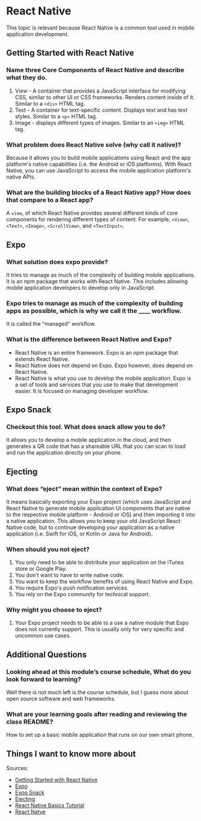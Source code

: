 # React Native

This topic is relevant because React Native is a common tool used in mobile application development.

## Getting Started with React Native

### Name three Core Components of React Native and describe what they do.

1) View - A container that provides a JavaScript interface for modifying CSS, similar to other UI or CSS frameworks. Renders content inside of it. Similar to a `<div>` HTML tag.
2) Text - A container for text-specific content. Displays text and has text styles. Similar to a `<p>` HTML tag.
3) Image - displays different types of images. Similar to an `<img>` HTML tag.

### What problem does React Native solve (why call it native)?

Because it allows you to build mobile applications using React and the app platform's native capabilities (i.e. the Android or iOS platforms). With React Native, you can use JavaScript to access the mobile application platform's native APIs.

### What are the building blocks of a React Native app? How does that compare to a React app?

A `view`, of which React Native provides several different kinds of core components for rendering different types of content. For example, `<View>`, `<Text>`, `<Image>`, `<ScrollView>`, and `<TextInput>`.

## Expo

### What solution does expo provide?

It tries to manage as much of the complexity of building mobile applications. It is an npm package that works with React Native. This includes allowing mobile application developers to develop only in JavaScript.

### Expo tries to manage as much of the complexity of building apps as possible, which is why we call it the ____ workflow.

It is called the "managed" workflow.

### What is the difference between React Native and Expo?

- React Native is an entire framework. Expo is an npm package that extends React Native.
- React Native does not depend on Expo. Expo however, does depend on React Native.
- React Native is what you use to develop the mobile application. Expo is a set of tools and services that you use to make that development easier. It is focused on managing developer workflow.

## Expo Snack

### Checkout this tool. What does snack allow you to do?

It allows you to develop a mobile application in the cloud, and then generates a QR code that has a shareable URL that you can scan to load and run the application directly on your phone.

## Ejecting

### What does “eject” mean within the context of Expo?

It means basically exporting your Expo project (which uses JavaScript and React Native to generate mobile application UI components that are native to the respective mobile platform - Android or iOS) and then importing it into a native application. This allows you to keep your old JavaScript React Native code, but to continue developing your application as a native application (i.e. Swift for iOS, or Kotlin or Java for Android).

### When should you not eject?

1) You only need to be able to distribute your application on the iTunes store or Google Play.
2) You don't want to have to write native code.
3) You want to keep the workflow benefits of using React Native and Expo.
4) You require Expo's push notification services.
5) You rely on the Expo community for technical support.

### Why might you choose to eject?

1) Your Expo project needs to be able to a use a native module that Expo does not currently support. This is usually only for very specific and uncommon use cases.

## Additional Questions

### Looking ahead at this module’s course schedule, What do you look forward to learning?

Well there is not much left is the course schedule, but I guess more about open source software and web frameworks.

### What are your learning goals after reading and reviewing the class README?

How to set up a basic mobile application that runs on our own smart phone.

## Things I want to know more about

Sources:

- [Getting Started with React Native](https://facebook.github.io/react-native/docs/getting-started)
- [Expo](https://expo.io/)
- [Expo Snack](https://snack.expo.io/)
- [Ejecting](https://docs.expo.io/versions/latest/expokit/eject)
- [React Native Basics Tutorial](https://facebook.github.io/react-native/docs/tutorial)
- [React Natve](https://facebook.github.io/react-native/)
